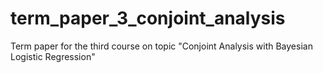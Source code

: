 # term_paper_3_conjoint_analysis
Term paper for the third course on topic "Conjoint Analysis with Bayesian Logistic Regression"
